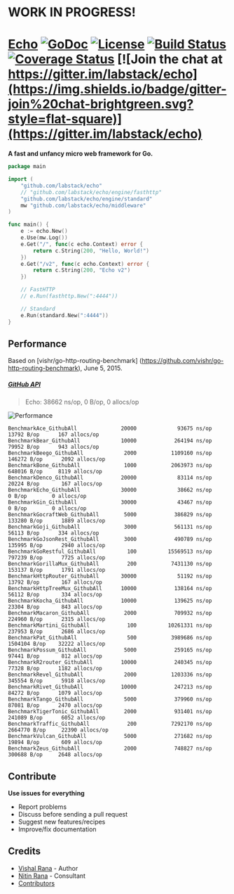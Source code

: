 
# **WORK IN PROGRESS!**

# [Echo](http://labstack.com/echo) [![GoDoc](http://img.shields.io/badge/go-documentation-blue.svg?style=flat-square)](http://godoc.org/github.com/labstack/echo) [![License](http://img.shields.io/badge/license-mit-blue.svg?style=flat-square)](https://raw.githubusercontent.com/labstack/echo/master/LICENSE) [![Build Status](http://img.shields.io/travis/labstack/echo.svg?style=flat-square)](https://travis-ci.org/labstack/echo) [![Coverage Status](http://img.shields.io/coveralls/labstack/echo.svg?style=flat-square)](https://coveralls.io/r/labstack/echo) [![Join the chat at https://gitter.im/labstack/echo](https://img.shields.io/badge/gitter-join%20chat-brightgreen.svg?style=flat-square)](https://gitter.im/labstack/echo)

**A fast and unfancy micro web framework for Go.**

```go
package main

import (
	"github.com/labstack/echo"
	// "github.com/labstack/echo/engine/fasthttp"
	"github.com/labstack/echo/engine/standard"
	mw "github.com/labstack/echo/middleware"
)

func main() {
	e := echo.New()
	e.Use(mw.Log())
	e.Get("/", func(c echo.Context) error {
		return c.String(200, "Hello, World!")
	})
	e.Get("/v2", func(c echo.Context) error {
		return c.String(200, "Echo v2")
	})

	// FastHTTP
	// e.Run(fasthttp.New(":4444"))

	// Standard
	e.Run(standard.New(":4444"))
}
```

## Performance

Based on [vishr/go-http-routing-benchmark] (https://github.com/vishr/go-http-routing-benchmark), June 5, 2015.

##### [GitHub API](http://developer.github.com/v3)

> Echo: 38662 ns/op, 0 B/op, 0 allocs/op

![Performance](http://i.imgur.com/hB2qdRS.png)

```
BenchmarkAce_GithubAll              20000             93675 ns/op           13792 B/op      167 allocs/op
BenchmarkBear_GithubAll             10000            264194 ns/op           79952 B/op      943 allocs/op
BenchmarkBeego_GithubAll             2000           1109160 ns/op          146272 B/op      2092 allocs/op
BenchmarkBone_GithubAll              1000           2063973 ns/op          648016 B/op     8119 allocs/op
BenchmarkDenco_GithubAll            20000             83114 ns/op           20224 B/op       167 allocs/op
BenchmarkEcho_GithubAll             30000             38662 ns/op               0 B/op        0 allocs/op
BenchmarkGin_GithubAll              30000             43467 ns/op               0 B/op        0 allocs/op
BenchmarkGocraftWeb_GithubAll        5000            386829 ns/op          133280 B/op      1889 allocs/op
BenchmarkGoji_GithubAll              3000            561131 ns/op           56113 B/op      334 allocs/op
BenchmarkGoJsonRest_GithubAll        3000            490789 ns/op          135995 B/op      2940 allocs/op
BenchmarkGoRestful_GithubAll          100          15569513 ns/op          797239 B/op      7725 allocs/op
BenchmarkGorillaMux_GithubAll         200           7431130 ns/op          153137 B/op      1791 allocs/op
BenchmarkHttpRouter_GithubAll       30000             51192 ns/op           13792 B/op       167 allocs/op
BenchmarkHttpTreeMux_GithubAll      10000            138164 ns/op           56112 B/op       334 allocs/op
BenchmarkKocha_GithubAll            10000            139625 ns/op           23304 B/op       843 allocs/op
BenchmarkMacaron_GithubAll           2000            709932 ns/op          224960 B/op      2315 allocs/op
BenchmarkMartini_GithubAll            100          10261331 ns/op          237953 B/op      2686 allocs/op
BenchmarkPat_GithubAll                500           3989686 ns/op         1504104 B/op    32222 allocs/op
BenchmarkPossum_GithubAll            5000            259165 ns/op           97441 B/op       812 allocs/op
BenchmarkR2router_GithubAll         10000            240345 ns/op           77328 B/op      1182 allocs/op
BenchmarkRevel_GithubAll             2000           1203336 ns/op          345554 B/op      5918 allocs/op
BenchmarkRivet_GithubAll            10000            247213 ns/op           84272 B/op      1079 allocs/op
BenchmarkTango_GithubAll             5000            379960 ns/op           87081 B/op      2470 allocs/op
BenchmarkTigerTonic_GithubAll        2000            931401 ns/op          241089 B/op      6052 allocs/op
BenchmarkTraffic_GithubAll            200           7292170 ns/op         2664770 B/op     22390 allocs/op
BenchmarkVulcan_GithubAll            5000            271682 ns/op           19894 B/op       609 allocs/op
BenchmarkZeus_GithubAll              2000            748827 ns/op          300688 B/op     2648 allocs/op
```

## Contribute

**Use issues for everything**

- Report problems
- Discuss before sending a pull request
- Suggest new features/recipes
- Improve/fix documentation

## Credits
- [Vishal Rana](https://github.com/vishr) - Author
- [Nitin Rana](https://github.com/nr17) - Consultant
- [Contributors](https://github.com/labstack/echo/graphs/contributors)
